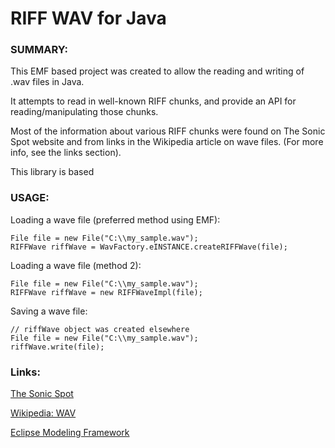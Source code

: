 RIFF WAV for Java
==================================

### SUMMARY: ###

This EMF based project was created to allow the reading and writing of .wav files in Java.  
  
It attempts to read in well-known RIFF chunks, and provide an API for reading/manipulating those chunks.  
  
Most of the information about various RIFF chunks were found on The Sonic Spot website 
and from links in the Wikipedia article on wave files. (For more info, see the links section).  

This library is based
  
### USAGE: ###

Loading a wave file (preferred method using EMF):  

    File file = new File("C:\\my_sample.wav");
    RIFFWave riffWave = WavFactory.eINSTANCE.createRIFFWave(file);

Loading a wave file (method 2):  

    File file = new File("C:\\my_sample.wav");
    RIFFWave riffWave = new RIFFWaveImpl(file);

Saving a wave file:  

    // riffWave object was created elsewhere
    File file = new File("C:\\my_sample.wav");
    riffWave.write(file);
  
  
### Links: ###

[The Sonic Spot](http://www.sonicspot.com/guide/wavefiles.html)  
  
[Wikipedia: WAV](http://en.wikipedia.org/wiki/WAV)  
  
[Eclipse Modeling Framework](http://www.eclipse.org/modeling/emf/)  
  
  